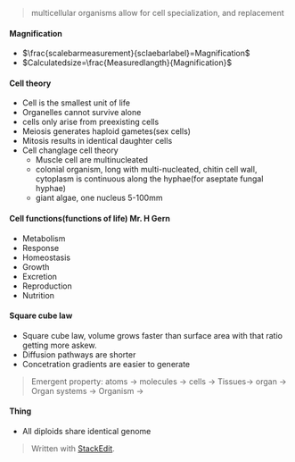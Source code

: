  > multicellular organisms allow for cell specialization, and replacement
#### Magnification
 - $\frac{scalebarmeasurement}{sclaebarlabel}=Magnification$
 - $Calculatedsize=\frac{Measuredlangth}{Magnification}$
#### Cell theory
 - Cell is the smallest unit of life
 - Organelles cannot survive alone
 - cells only arise from preexisting cells
 - Meiosis generates haploid gametes(sex cells)
 - Mitosis results in identical daughter cells
 - Cell changlage cell theory
	 - Muscle cell are multinucleated
	 - colonial organism, long with multi-nucleated, chitin cell wall, cytoplasm is continuous along the hyphae(for aseptate fungal hyphae)
	 - giant algae, one nucleus 5-100mm
#### Cell functions(functions of life) Mr. H Gern
 - Metabolism
 - Response
 - Homeostasis
 - Growth
 - Excretion
 - Reproduction
 - Nutrition
#### Square cube law
 - Square cube law, volume grows faster than surface area with that ratio getting more askew.
 - Diffusion pathways are shorter
 - Concetration gradients are easier to generate
 > Emergent property: atoms -> molecules -> cells -> Tissues-> organ -> Organ systems -> Organism ->
#### Thing
 - All diploids share identical genome
> Written with [StackEdit](https://stackedit.io/).
<!--stackedit_data:
eyJoaXN0b3J5IjpbMTAzMDYxMTI5MywtMTQ4ODg1MDUwNiwyMD
kzNTA0ODEzLDE1NTUwNzMyODIsMTMzMzU3NjgyOCwtMTQ0MzE0
NjA1OCwtMTA3OTc1NTQ0Nl19
-->